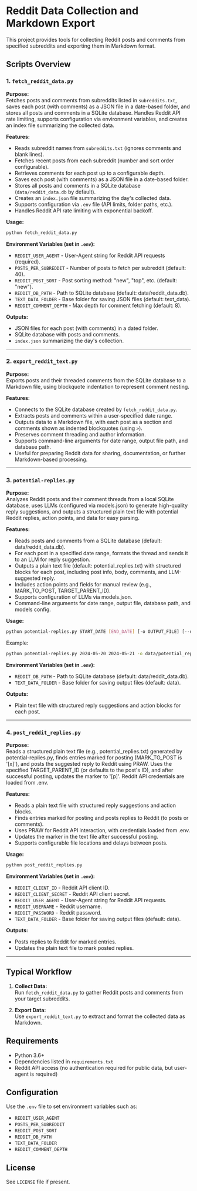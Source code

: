 # Reddit Data Collection and Markdown Export

This project provides tools for collecting Reddit posts and comments from specified subreddits and exporting them in Markdown format.

## Scripts Overview

### 1. `fetch_reddit_data.py`

**Purpose:**  
Fetches posts and comments from subreddits listed in `subreddits.txt`, saves each post (with comments) as a JSON file in a date-based folder, and stores all posts and comments in a SQLite database. Handles Reddit API rate limiting, supports configuration via environment variables, and creates an index file summarizing the collected data.

**Features:**

- Reads subreddit names from `subreddits.txt` (ignores comments and blank lines).
- Fetches recent posts from each subreddit (number and sort order configurable).
- Retrieves comments for each post up to a configurable depth.
- Saves each post (with comments) as a JSON file in a date-based folder.
- Stores all posts and comments in a SQLite database (`data/reddit_data.db` by default).
- Creates an `index.json` file summarizing the day's collected data.
- Supports configuration via `.env` file (API limits, folder paths, etc.).
- Handles Reddit API rate limiting with exponential backoff.

**Usage:**

```bash
python fetch_reddit_data.py
```

**Environment Variables (set in `.env`):**

- `REDDIT_USER_AGENT` - User-Agent string for Reddit API requests (required).
- `POSTS_PER_SUBREDDIT` - Number of posts to fetch per subreddit (default: 40).
- `REDDIT_POST_SORT` - Post sorting method: "new", "top", etc. (default: "new").
- `REDDIT_DB_PATH` - Path to SQLite database (default: data/reddit_data.db).
- `TEXT_DATA_FOLDER` - Base folder for saving JSON files (default: text_data).
- `REDDIT_COMMENT_DEPTH` - Max depth for comment fetching (default: 8).

**Outputs:**

- JSON files for each post (with comments) in a dated folder.
- SQLite database with posts and comments.
- `index.json` summarizing the day's collection.

---

### 2. `export_reddit_text.py`

**Purpose:**  
Exports posts and their threaded comments from the SQLite database to a Markdown file, using blockquote indentation to represent comment nesting.

**Features:**

- Connects to the SQLite database created by `fetch_reddit_data.py`.
- Extracts posts and comments within a user-specified date range.
- Outputs data to a Markdown file, with each post as a section and comments shown as indented blockquotes (using `>`).
- Preserves comment threading and author information.
- Supports command-line arguments for date range, output file path, and database path.
- Useful for preparing Reddit data for sharing, documentation, or further Markdown-based processing.

---

### 3. `potential-replies.py`

**Purpose:**  
Analyzes Reddit posts and their comment threads from a local SQLite database, uses LLMs (configured via models.json) to generate high-quality reply suggestions, and outputs a structured plain text file with potential Reddit replies, action points, and data for easy parsing.

**Features:**

- Reads posts and comments from a SQLite database (default: data/reddit_data.db).
- For each post in a specified date range, formats the thread and sends it to an LLM for reply suggestion.
- Outputs a plain text file (default: potential_replies.txt) with structured blocks for each post, including post info, body, comments, and LLM-suggested reply.
- Includes action points and fields for manual review (e.g., MARK_TO_POST, TARGET_PARENT_ID).
- Supports configuration of LLMs via models.json.
- Command-line arguments for date range, output file, database path, and models config.

**Usage:**

```bash
python potential-replies.py START_DATE [END_DATE] [-o OUTPUT_FILE] [--db-path DB_PATH] [--models-json MODELS_JSON]
```

Example:

```bash
python potential-replies.py 2024-05-20 2024-05-21 -o data/potential_replies.txt --db-path data/reddit_data.db --models-json models.json
```

**Environment Variables (set in `.env`):**

- `REDDIT_DB_PATH` - Path to SQLite database (default: data/reddit_data.db).
- `TEXT_DATA_FOLDER` - Base folder for saving output files (default: data).

**Outputs:**

- Plain text file with structured reply suggestions and action blocks for each post.

---

### 4. `post_reddit_replies.py`

**Purpose:**  
Reads a structured plain text file (e.g., potential_replies.txt) generated by potential-replies.py, finds entries marked for posting (MARK_TO_POST is '[x]'), and posts the suggested reply to Reddit using PRAW. Uses the specified TARGET_PARENT_ID (or defaults to the post's ID), and after successful posting, updates the marker to '[p]'. Reddit API credentials are loaded from .env.

**Features:**

- Reads a plain text file with structured reply suggestions and action blocks.
- Finds entries marked for posting and posts replies to Reddit (to posts or comments).
- Uses PRAW for Reddit API interaction, with credentials loaded from .env.
- Updates the marker in the text file after successful posting.
- Supports configurable file locations and delays between posts.

**Usage:**

```bash
python post_reddit_replies.py
```

**Environment Variables (set in `.env`):**

- `REDDIT_CLIENT_ID` - Reddit API client ID.
- `REDDIT_CLIENT_SECRET` - Reddit API client secret.
- `REDDIT_USER_AGENT` - User-Agent string for Reddit API requests.
- `REDDIT_USERNAME` - Reddit username.
- `REDDIT_PASSWORD` - Reddit password.
- `TEXT_DATA_FOLDER` - Base folder for saving output files (default: data).

**Outputs:**

- Posts replies to Reddit for marked entries.
- Updates the plain text file to mark posted replies.

---

## Typical Workflow

1. **Collect Data:**  
   Run `fetch_reddit_data.py` to gather Reddit posts and comments from your target subreddits.

2. **Export Data:**  
   Use `export_reddit_text.py` to extract and format the collected data as Markdown.

## Requirements

- Python 3.6+
- Dependencies listed in `requirements.txt`
- Reddit API access (no authentication required for public data, but user-agent is required)

## Configuration

Use the `.env` file to set environment variables such as:

- `REDDIT_USER_AGENT`
- `POSTS_PER_SUBREDDIT`
- `REDDIT_POST_SORT`
- `REDDIT_DB_PATH`
- `TEXT_DATA_FOLDER`
- `REDDIT_COMMENT_DEPTH`

## License

See `LICENSE` file if present.
